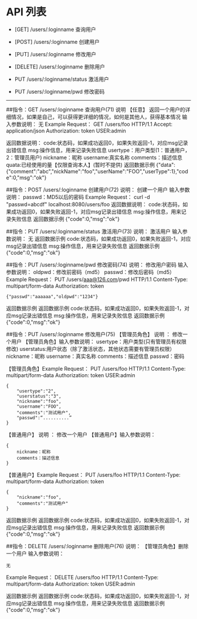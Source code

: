 # API 列表
	

- [GET] /users/:loginname 查询用户

- [POST] /users/:loginname 创建用户

- [PUT] /users/:loginname 修改用户

- [DELETE] /users/:loginname 删除用户

- PUT /users/:loginname/status 激活用户

- PUT /users/:loginname/pwd 修改密码

	
----------

##指令：GET /users/:loginname 查询用户(71)
说明
	【任意】 返回一个用户的详细情况，如果是自己，可以获得更详细的情况，如何是其他人，获得基本情况
输入参数说明：
	无
Example Request：
	GET /users/foo HTTP/1.1 
	Accept: application/json
	Authorization: token
	USER:admin
	


返回数据说明：
	code:状态码，如果成功返回0，如果失败返回-1，对应msg记录出错信息
	msg:操作信息，用来记录失败信息
	usertype：用户类型(1：普通用户，2：管理员用户)
	nickname：昵称 
	username:真实名称
	comments：描述信息
	quata:已经使用的量【仅限查询本人】(暂时不提供)
返回数据示例
	{"data":{"comment":"abc","nickName":"foo","userName":"FOO","userType":1},"code":0,"msg":"ok"}
	

##指令：POST /users/:loginname 创建用户(72)
说明：
	创建一个用户
输入参数说明：
	passwd：MD5以后的密码
Example Request：
	curl -d "passwd=abcdf" localhost:8080/users/foo
返回数据说明：
	code:状态码，如果成功返回0，如果失败返回-1，对应msg记录出错信息
	msg:操作信息，用来记录失败信息
返回数据示例
	{"code":0,"msg":"ok"}

##指令：PUT /users/:loginname/status 激活用户(73)
说明：
	激活用户
输入参数说明：
	无
返回数据示例
	code:状态码，如果成功返回0，如果失败返回-1，对应msg记录出错信息
	msg:操作信息，用来记录失败信息
返回数据示例
	{"code":0,"msg":"ok"}

##指令：PUT /users/:loginname/pwd 修改密码(74)
说明：
	修改用户密码
输入参数说明：
	oldpwd：修改前密码（md5）
	passwd：修改后密码（md5）
Example Request：
	PUT /users/aaa@126.com/pwd HTTP/1.1 
	Content-Type: multipart/form-data
	Authorization: token
 
	{"passwd":"aaaaaa","oldpwd":"1234"}
返回数据示例
	返回数据示例
	code:状态码，如果成功返回0，如果失败返回-1，对应msg记录出错信息
	msg:操作信息，用来记录失败信息
返回数据示例
	{"code":0,"msg":"ok"}


##指令：PUT /users/:loginname 修改用户(75)
【管理员角色】 说明 ：
	修改一个用户
【管理员角色】输入参数说明：
	usertype：用户类型(只有管理员有权限修改)
	userstatus:用户状态（除了激活状态，其他状态需要有管理员权限）
	nickname：昵称
	username：真实名称
	comments：描述信息
	passwd：密码

【管理员角色】Example Request：
	PUT /users/foo HTTP/1.1 
	Content-Type: multipart/form-data
	Authorization: token
	USER:admin
 
	{
		"usertype":"2",
		"userstatus":"3",
		"nickname":"foo",
		"username":"FOO",
		"comments":"测试用户",
		"passwd":“..........”
	}

【普通用户】 说明 ：
	修改一个用户
【普通用户】输入参数说明：

	{
		nickname：昵称
		comments：描述信息
	}

【普通用户】Example Request：
	PUT /users/foo HTTP/1.1 
	Content-Type: multipart/form-data
	Authorization: token
 
	{
		"nickname":"foo",
		"comments":"测试用户"
	}
返回数据示例
	返回数据示例
	code:状态码，如果成功返回0，如果失败返回-1，对应msg记录出错信息
	msg:操作信息，用来记录失败信息
返回数据示例
	{"code":0,"msg":"ok"}

##指令：DELETE /users/:loginname 删除用户(76)
说明：
	【管理员角色】删除一个用户
输入参数说明：
	
	无 
Example Request：
	DELETE /users/foo HTTP/1.1 
	Content-Type: multipart/form-data
	Authorization: token
	USER:admin
                  
返回数据示例
	返回数据示例
	code:状态码，如果成功返回0，如果失败返回-1，对应msg记录出错信息
	msg:操作信息，用来记录失败信息
返回数据示例
	{"code":0,"msg":"ok"}


